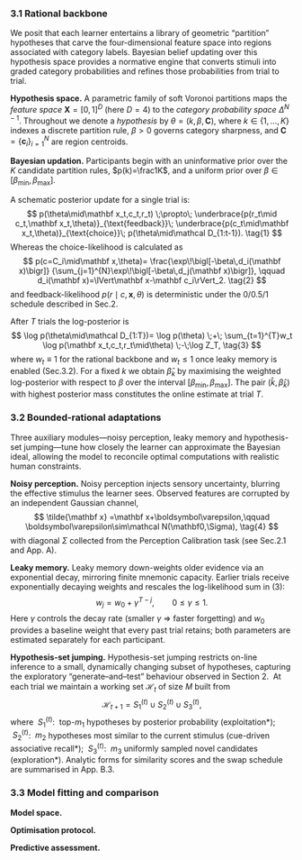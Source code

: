 
### 3.1 Rational backbone

 We posit that each learner entertains a library of geometric “partition” hypotheses that carve the four-dimensional feature space into regions associated with category labels. Bayesian belief updating over this hypothesis space provides a normative engine that converts stimuli into graded category probabilities and refines those probabilities from trial to trial.

 **Hypothesis space.**
 A parametric family of soft Voronoi partitions maps the *feature space* $\mathbf X=[0,1]^D$ (here $D=4$) to the *category probability space* $\Delta^{N-1}$. Throughout we denote a *hypothesis* by $\theta=(k,\beta,\mathbf C)$, where $k\in\{1,\dots,K\}$ indexes a discrete partition rule, $\beta>0$ governs category sharpness, and $\mathbf C=\{\mathbf c_i\}_{i=1}^{N}$ are region centroids.  
 
 **Bayesian updation.**
 Participants begin with an uninformative prior over the $K$ candidate partition rules, $p(k)=\frac1K$, and a uniform prior over $\beta\in[\beta_{\min},\beta_{\max}]$.

A schematic posterior update for a single trial is:
$$
p(\theta\mid\mathbf x_t,c_t,r_t)
\;\propto\;
\underbrace{p(r_t\mid c_t,\mathbf x_t,\theta)}_{\text{feedback}}\;
\underbrace{p(c_t\mid\mathbf x_t,\theta)}_{\text{choice}}\;
p(\theta\mid\mathcal D_{1:t-1}).
\tag{1}
$$
Whereas the choice-likelihood is calculated as
$$
p(c=C_i\mid\mathbf x,\theta)=
\frac{\exp\!\bigl[-\beta\,d_i(\mathbf x)\bigr]}
     {\sum_{j=1}^{N}\exp\!\bigl[-\beta\,d_j(\mathbf x)\bigr]},
\qquad
d_i(\mathbf x)=\lVert\mathbf x-\mathbf c_i\rVert_2.
\tag{2}
$$ 
and feedback-likelihood $p(r\mid c,\mathbf x,\theta)$ is deterministic under the 0/0.5/1 schedule described in Sec.2. 

After $T$ trials the log-posterior is
$$
\log p(\theta\mid\mathcal D_{1:T})=
\log p(\theta)
\;+\;
\sum_{t=1}^{T}w_t
        \log p(\mathbf x_t,c_t,r_t\mid\theta)
\;-\;\log Z_T,
\tag{3}
$$
where $w_t\equiv1$ for the rational backbone and $w_t\le1$ once leaky memory is enabled (Sec.3.2).
For a fixed $k$ we obtain $\hat\beta_k$ by maximising the weighted log-posterior with respect to $\beta$ over the interval $[\beta_{\min},\beta_{\max}]$.
The pair $(\hat k,\hat\beta_{\hat k})$ with highest posterior mass constitutes the online estimate at trial $T$.

### 3.2 Bounded-rational adaptations
Three auxiliary modules—noisy perception, leaky memory and hypothesis-set jumping—tune how closely the learner can approximate the Bayesian ideal, allowing the model to reconcile optimal computations with realistic human constraints. 

**Noisy perception.**  Noisy perception injects sensory uncertainty, blurring the effective stimulus the learner sees. Observed features are corrupted by an independent Gaussian channel,
$$
\tilde{\mathbf x}
=\mathbf x+\boldsymbol\varepsilon,\qquad
\boldsymbol\varepsilon\sim\mathcal N(\mathbf0,\Sigma),
\tag{4}
$$
with diagonal $\Sigma$ collected from the Perception Calibration task (see Sec.2.1 and App. A).

**Leaky memory.** Leaky memory down-weights older evidence via an exponential decay, mirroring finite mnemonic capacity. Earlier trials receive exponentially decaying weights and rescales the log-likelihood sum in (3):
$$
w_j = w_0+\gamma^{T-j},\qquad 0\le\gamma\le 1 .
\tag{5}
$$
Here $\gamma$ controls the decay rate (smaller $\gamma$ ⇒ faster forgetting) and $w_0$ provides a baseline weight that every past trial retains; both parameters are estimated separately for each participant.

**Hypothesis-set jumping.** Hypothesis-set jumping restricts on-line inference to a small, dynamically changing subset of hypotheses, capturing the exploratory “generate–and–test” behaviour observed in Section 2.  At each trial we maintain a working set $\mathcal H_t$ of size $M$ built from
$$
\mathcal H_{t+1}=S_1^{(t)}\cup S_2^{(t)}\cup S_3^{(t)},
\tag{6}
$$
where
 $S_1^{(t)}$:  top-$m_1$ hypotheses by posterior probability (exploitation*);
 $S_2^{(t)}$:  $m_2$ hypotheses most similar to the current stimulus (cue-driven associative recall*);
 $S_3^{(t)}$:  $m_3$ uniformly sampled novel candidates (exploration*).
Analytic forms for similarity scores and the swap schedule are summarised in App. B.3.

### 3.3 Model fitting and comparison
**Model space.**

**Optimisation protocol.**

**Predictive assessment.**
